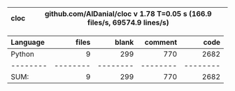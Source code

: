 cloc|github.com/AlDanial/cloc v 1.78  T=0.05 s (166.9 files/s, 69574.9 lines/s)
--- | ---

Language|files|blank|comment|code
:-------|-------:|-------:|-------:|-------:
Python|9|299|770|2682
--------|--------|--------|--------|--------
SUM:|9|299|770|2682

